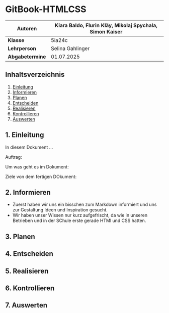 # GitBook-HTMLCSS

| **Autoren**                      | Kiara Baldo, Flurin Kläy, Mikolaj Spychala, Simon Kaiser |
|----------------------------------|-----------------------------------------------------------|
| **Klasse**                       | 5ia24c                                                    |
| **Lehrperson**                   | Selina Gahlinger                                          |
| **Abgabetermine**                | 01.07.2025                                                |

## Inhaltsverzeichnis

1. [Einleitung](#1-einleitung)
2. [Informieren](#2-informieren) 
3. [Planen](#3-planen)  
4. [Entscheiden](#4-entscheiden)  
5. [Realisieren](#5-realisieren)  
6. [Kontrollieren](#6-kontrollieren)  
7. [Auswerten](#7-auswerten)

 
## 1. Einleitung

In diesem Dokument ...

Auftrag:

Um was geht es im Dokument:

Ziele von dem fertigen DOkument:

## 2. Informieren

- Zuerst haben wir uns ein bisschen zum Markdown informiert und uns zur Gestaltung Ideen und Inspiration gesucht.
- Wir haben unser Wissen nur kurz aufgefrischt, da wie in unseren Betrieben und in der SChule erste gerade HTMl und CSS hatten.
  
## 3. Planen

## 4. Entscheiden
## 5. Realisieren
## 6. Kontrollieren
## 7. Auswerten



 

 
